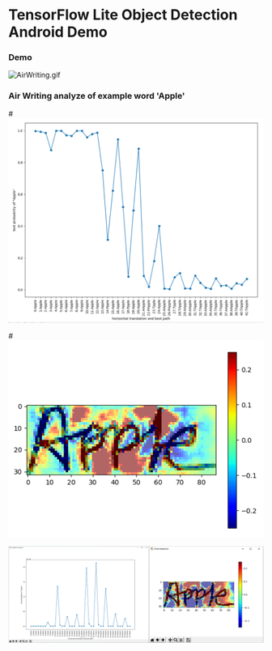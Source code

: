 # TensorFlow Lite Object Detection Android Demo
### Demo
![AirWriting.gif](images/AirWriting.gif)

### Air Writing analyze of example word 'Apple'
#![Apple_analyze of relevance](images/analyze_2.PNG)

#![Apple_analyze of invariance](images/analyze_1.PNG)

![Apple_analyze of invariance](images/Apple_analyze.png)
